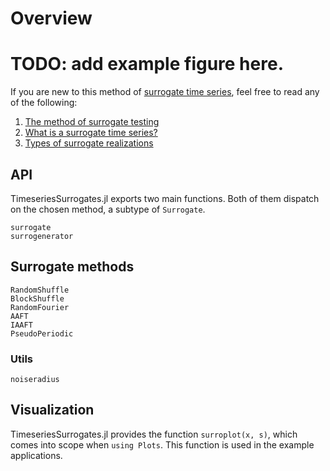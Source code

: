 # Overview

# TODO: add example figure here.

If you are new to this method of [surrogate time series](https://en.wikipedia.org/wiki/Surrogate_data_testing), feel free to read any of the following:
1. [The method of surrogate testing](@ref)
2. [What is a surrogate time series?](@ref)
3. [Types of surrogate realizations](@ref)

## API

TimeseriesSurrogates.jl exports two main functions. Both of them dispatch on the chosen method, a subtype of `Surrogate`.

```@docs
surrogate
surrogenerator
```

## Surrogate methods

```@docs
RandomShuffle
BlockShuffle
RandomFourier
AAFT
IAAFT
PseudoPeriodic
```

### Utils

```@docs
noiseradius
```

## Visualization

TimeseriesSurrogates.jl provides the function `surroplot(x, s)`, which comes into scope when `using Plots`. This function is used in the example applications.

